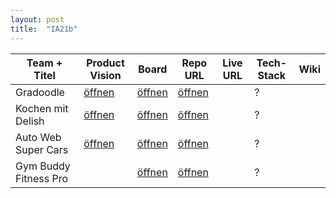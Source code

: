 ```yaml
---
layout: post
title:  "IA21b"
---
```


| Team + Titel          | Product Vision | Board        | Repo URL     | Live URL     | Tech-Stack   | Wiki         |
| --------------------- | -------------- | ------------ | ------------ | ------------ | ------------ | ------------ |
| Gradoodle             | [öffnen][11]   | [öffnen][12] | [öffnen][13] |              | ?            |              |
| Kochen mit Delish     | [öffnen][21]   | [öffnen][22] | [öffnen][23] |              | ?            |              |
| Auto Web Super Cars   | [öffnen][31]   | [öffnen][32] | [öffnen][33] |              | ?            |              |
| Gym Buddy Fitness Pro |                | [öffnen][42] | [öffnen][43] |              | ?            |              |

[11]: doc/Product%20Vision%20-%20Gradoodle.pdf
[12]: https://trello.com/b/zTN1HwXM/team-1b-notengambling
[13]: https://gitlab.com/gdl6104421/gradedoodle

[21]: doc/Product%20Vision%20-%20Delish.png
[22]: https://trello.com/b/4ePYMrWS/team-2b-kochen-mit-delish
[23]: https://github.com/zarinsivakumar/delish_frontend

[31]: doc/Product%20Vision%20-%20Auto%20Web.pdf
[32]: https://trello.com/b/mTcpFfQN/team-3b-auto-web-super-cars
[33]: https://github.com/SuperCarWebsiteTeam

[42]: https://trello.com/b/bWXlzCQb/team-4b-gym-buddy-fitness-pro
[43]: https://github.com/bzz-fgict/Gym
